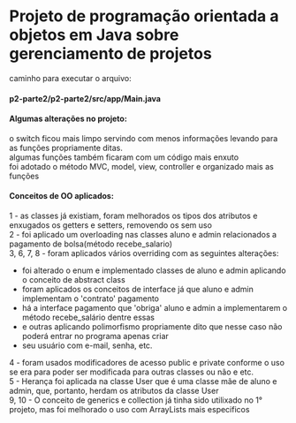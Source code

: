 # Projeto de programação orientada a objetos em Java sobre gerenciamento de projetos
caminho para executar o arquivo:
<p>
<h4>p2-parte2/p2-parte2/src/app/Main.java</h4>
<p>
<h4>Algumas alterações no projeto:</h4>
<div>o switch ficou mais limpo servindo com menos informações levando para as funções propriamente ditas.
<div>algumas funções também ficaram com um código mais enxuto
<div>foi adotado o método MVC, model, view, controller e organizado mais as funções
<p>
<h4>Conceitos de OO aplicados:</h4>
<div>1 - as classes já existiam, foram melhorados os tipos dos atributos e enxugados os getters e setters, removendo os sem uso
<div>2 - foi aplicado um overloading nas classes aluno e  admin relacionados a pagamento de bolsa(método recebe_salario)
<div>3, 6, 7, 8 - foram aplicados vários overriding com as seguintes alterações:
<ul>
    <li>foi alterado o enum e implementado classes de aluno e admin aplicando o conceito de abstract class</li>
    <li>foram aplicados os conceitos de interface já que aluno e admin implementam o 'contrato' pagamento</li>
    <li>há a interface pagamento que 'obriga' aluno e admin a implementarem o método recebe_salário dentre essas </li>
    <li>e outras aplicando polimorfismo propriamente dito que nesse caso não poderá entrar no programa apenas criar</li>
    <li>seu usuário com e-mail, senha, etc.</li>
</ul>
<div>4 - foram usados modificadores de acesso public e private conforme o uso se era para poder ser modificada para outras classes ou não e etc.
<div>5 - Herança foi aplicada na classe User que é uma classe mãe de aluno e admin, que, portanto, herdam os atributos da classe User
<div>9, 10 - O conceito de generics e collection já tinha sido utilixado no 1° projeto, mas foi melhorado o uso com ArrayLists mais especificos


